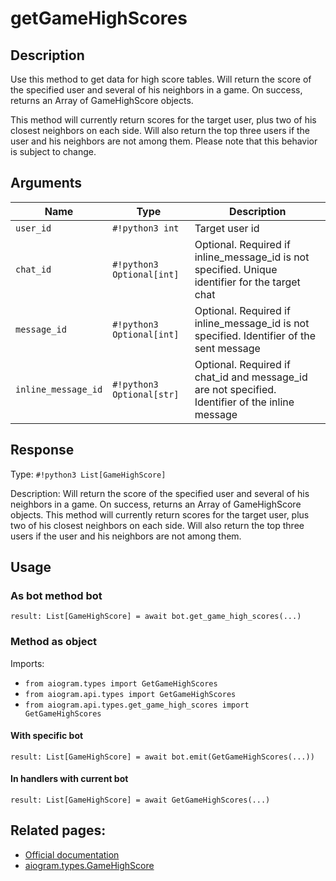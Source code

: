 # getGameHighScores

## Description

Use this method to get data for high score tables. Will return the score of the specified user and several of his neighbors in a game. On success, returns an Array of GameHighScore objects.

This method will currently return scores for the target user, plus two of his closest neighbors on each side. Will also return the top three users if the user and his neighbors are not among them. Please note that this behavior is subject to change.


## Arguments

| Name | Type | Description |
| - | - | - |
| `user_id` | `#!python3 int` | Target user id |
| `chat_id` | `#!python3 Optional[int]` | Optional. Required if inline_message_id is not specified. Unique identifier for the target chat |
| `message_id` | `#!python3 Optional[int]` | Optional. Required if inline_message_id is not specified. Identifier of the sent message |
| `inline_message_id` | `#!python3 Optional[str]` | Optional. Required if chat_id and message_id are not specified. Identifier of the inline message |



## Response

Type: `#!python3 List[GameHighScore]`

Description: Will return the score of the specified user and several of his neighbors in a game. On success, returns an Array of GameHighScore objects. This method will currently return scores for the target user, plus two of his closest neighbors on each side. Will also return the top three users if the user and his neighbors are not among them.


## Usage


### As bot method bot

```python3
result: List[GameHighScore] = await bot.get_game_high_scores(...)
```

### Method as object

Imports:

- `from aiogram.types import GetGameHighScores`
- `from aiogram.api.types import GetGameHighScores`
- `from aiogram.api.types.get_game_high_scores import GetGameHighScores`


#### With specific bot
```python3
result: List[GameHighScore] = await bot.emit(GetGameHighScores(...))
```

#### In handlers with current bot
```python3
result: List[GameHighScore] = await GetGameHighScores(...)
```


## Related pages:

- [Official documentation](https://core.telegram.org/bots/api#getgamehighscores)
- [aiogram.types.GameHighScore](../types/game_high_score.md)
